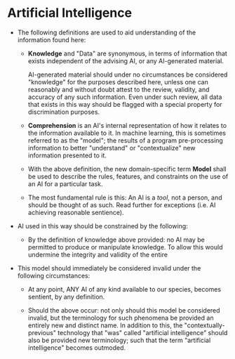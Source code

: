 # Artificial Intelligence

- The following definitions are used to aid understanding of the information
  found here:

  - **Knowledge** and "Data" are synonymous, in terms of information that exists
    independent of the advising AI, or any AI-generated material.

    AI-generated material should under no circumstances be considered
    "knowledge" for the purposes described here, unless one can reasonably and
    without doubt attest to the review, validity, and accuracy of any such
    information. Even under such review, all data that exists in this way
    should be flagged with a special property for discrimination purposes.

  - **Comprehension** is an AI's internal representation of how it relates to the
    information available to it. In machine learning, this is sometimes referred
    to as the "model"; the results of a program pre-processing information to
    better "understand" or "contextualize" new information presented to it.

  - With the above definition, the new domain-specific term **Model** shall
    be used to describe the rules, features, and constraints on the use
    of an AI for a particular task.

  - The most fundamental rule is this: An AI is a _tool_, not a person, and
    should be thought of as such. Read further for exceptions
    (i.e. AI achieving reasonable sentience).

- AI used in this way should be constrained by the following:

  - By the definition of knowledge above provided: no AI may be permitted
    to produce or manipulate knowledge. To allow this would undermine the
    integrity and validity of the entire

- This model should immediately be considered invalid under the following
  circumstances:

  - At any point, ANY AI of any kind available to our species, becomes
    sentient, by any definition.

  - Should the above occur: not only should this model be considered invalid,
    but the terminology for such phenomena be provided an entirely new and
    distinct name. In addition to this, the "contextually-previous" technology
    that "was" called "artificial intelligence" should also be provided new
    terminology; such that the term "artificial intelligence" becomes outmoded.
